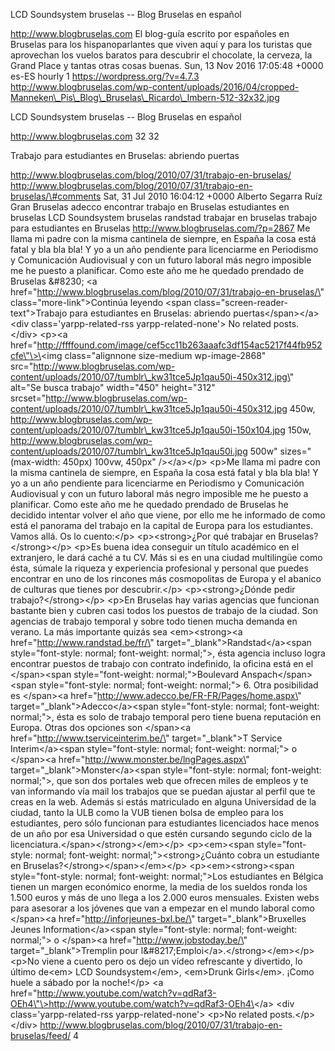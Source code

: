 LCD Soundsystem bruselas -- Blog Bruselas en español

http://www.blogbruselas.com El blog-guía escrito por españoles en
Bruselas para los hispanoparlantes que viven aquí y para los turistas
que aprovechan los vuelos baratos para descubrir el chocolate, la
cerveza, la Grand Place y tantas otras cosas buenas. Sun, 13 Nov 2016
17:05:48 +0000 es-ES hourly 1 https://wordpress.org/?v=4.7.3
http://www.blogbruselas.com/wp-content/uploads/2016/04/cropped-Manneken\_Pis\_Blog\_Bruselas\_Ricardo\_Imbern-512-32x32.jpg

LCD Soundsystem bruselas -- Blog Bruselas en español

http://www.blogbruselas.com 32 32

Trabajo para estudiantes en Bruselas: abriendo puertas

http://www.blogbruselas.com/blog/2010/07/31/trabajo-en-bruselas/
http://www.blogbruselas.com/blog/2010/07/31/trabajo-en-bruselas/\#comments
Sat, 31 Jul 2010 16:04:12 +0000 Alberto Segarra Ruíz Gran Bruselas
adecco encontrar trabajo en Bruselas estudiantes en bruselas LCD
Soundsystem bruselas randstad trabajar en bruselas trabajo para
estudiantes en Bruselas http://www.blogbruselas.com/?p=2867 Me llama mi
padre con la misma cantinela de siempre, en España la cosa está fatal y
bla bla bla! Y yo a un año pendiente para licenciarme en Periodismo y
Comunicación Audiovisual y con un futuro laboral más negro imposible me
he puesto a planificar. Como este año me he quedado prendado de Bruselas
&\#8230; \<a
href=\"http://www.blogbruselas.com/blog/2010/07/31/trabajo-en-bruselas/\"
class=\"more-link\"\>Continúa leyendo \<span
class=\"screen-reader-text\"\>Trabajo para estudiantes en Bruselas:
abriendo puertas\</span\>\</a\>\<div class=\'yarpp-related-rss
yarpp-related-none\'\> No related posts. \</div\> \<p\>\<a
href=\"http://ffffound.com/image/cef5cc11b263aaafc3df154ac5217f44fb952cfe\"\>\<img
class=\"alignnone size-medium wp-image-2868\"
src=\"http://www.blogbruselas.com/wp-content/uploads/2010/07/tumblr\_kw31tce5Jp1qau50i-450x312.jpg\"
alt=\"Se busca trabajo\" width=\"450\" height=\"312\"
srcset=\"http://www.blogbruselas.com/wp-content/uploads/2010/07/tumblr\_kw31tce5Jp1qau50i-450x312.jpg
450w,
http://www.blogbruselas.com/wp-content/uploads/2010/07/tumblr\_kw31tce5Jp1qau50i-150x104.jpg
150w,
http://www.blogbruselas.com/wp-content/uploads/2010/07/tumblr\_kw31tce5Jp1qau50i.jpg
500w\" sizes=\"(max-width: 450px) 100vw, 450px\" /\>\</a\>\</p\> \<p\>Me
llama mi padre con la misma cantinela de siempre, en España la cosa está
fatal y bla bla bla! Y yo a un año pendiente para licenciarme en
Periodismo y Comunicación Audiovisual y con un futuro laboral más negro
imposible me he puesto a planificar. Como este año me he quedado
prendado de Bruselas he decidido intentar volver el año que viene, por
ello me he informado de como está el panorama del trabajo en la capital
de Europa para los estudiantes. Vamos allá. Os lo cuento:\</p\>
\<p\>\<strong\>¿Por qué trabajar en Bruselas?\</strong\>\</p\> \<p\>Es
buena idea conseguir un título académico en el extranjero, le dará caché
a tu CV. Más si es en una ciudad multilingüe como ésta, súmale la
riqueza y experiencia profesional y personal que puedes encontrar en uno
de los rincones más cosmopolitas de Europa y el abanico de culturas que
tienes por descubrir.\</p\> \<p\>\<strong\>¿Dónde pedir
trabajo?\</strong\>\</p\> \<p\>En Bruselas hay varias agencias que
funcionan bastante bien y cubren casi todos los puestos de trabajo de la
ciudad. Son agencias de trabajo temporal y sobre todo tienen mucha
demanda en verano. La más importante quizás sea \<em\>\<strong\>\<a
href=\"http://www.randstad.be/fr/\"
target=\"\_blank\"\>Randstad\</a\>\<span style=\"font-style: normal;
font-weight: normal;\"\>, ésta agencia incluso logra encontrar puestos
de trabajo con contrato indefinido, la oficina está en el
\</span\>\<span style=\"font-weight: normal;\"\>Boulevard
Anspach\</span\>\<span style=\"font-style: normal; font-weight:
normal;\"\> 6. Otra posibilidad es \</span\>\<a
href=\"http://www.adecco.be/FR-FR/Pages/home.aspx\"
target=\"\_blank\"\>Adecco\</a\>\<span style=\"font-style: normal;
font-weight: normal;\"\>, ésta es solo de trabajo temporal pero tiene
buena reputación en Europa. Otras dos opciones son \</span\>\<a
href=\"http://www.tserviceinterim.be/\" target=\"\_blank\"\>T Service
Interim\</a\>\<span style=\"font-style: normal; font-weight: normal;\"\>
o \</span\>\<a href=\"http://www.monster.be/lngPages.aspx\"
target=\"\_blank\"\>Monster\</a\>\<span style=\"font-style: normal;
font-weight: normal;\"\>, que son dos portales web que ofrecen miles de
empleos y te van informando vía mail los trabajos que se puedan ajustar
al perfil que te creas en la web. Además si estás matriculado en alguna
Universidad de la ciudad, tanto la ULB como la VUB tienen bolsa de
empleo para los estudiantes, pero sólo funcionan para estudiantes
licenciados hace menos de un año por esa Universidad o que estén
cursando segundo ciclo de la
licenciatura.\</span\>\</strong\>\</em\>\</p\> \<p\>\<em\>\<span
style=\"font-style: normal; font-weight: normal;\"\>\<strong\>¿Cuánto
cobra un estudiante en Bruselas?\</strong\>\</span\>\</em\>\</p\>
\<p\>\<em\>\<strong\>\<span style=\"font-style: normal; font-weight:
normal;\"\>Los estudiantes en Bélgica tienen un margen económico enorme,
la media de los sueldos ronda los 1.500 euros y más de uno llega a los
2.000 euros mensuales. Existen webs para asesorar a los jóvenes que van
a empezar en el mundo laboral como \</span\>\<a
href=\"http://inforjeunes-bxl.be/\" target=\"\_blank\"\>Bruxelles Jeunes
Information\</a\>\<span style=\"font-style: normal; font-weight:
normal;\"\> o \</span\>\<a href=\"http://www.jobstoday.be/\"
target=\"\_blank\"\>Tremplin pour
l&\#8217;Emploi\</a\>.\</strong\>\</em\>\</p\> \<p\>No viene a cuento
pero os dejo un vídeo refrescante y divertido, lo último de\<em\> LCD
Soundsystem\</em\>, \<em\>Drunk Girls\</em\>. ¡Como huele a sábado por
la noche!\</p\> \<a
href=\"http://www.youtube.com/watch?v=qdRaf3-OEh4\"\>http://www.youtube.com/watch?v=qdRaf3-OEh4\</a\>
\<div class=\'yarpp-related-rss yarpp-related-none\'\> \<p\>No related
posts.\</p\> \</div\>
http://www.blogbruselas.com/blog/2010/07/31/trabajo-en-bruselas/feed/ 4
